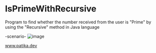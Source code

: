 # IsPrimeWithRecursive

Program to find whether the number received from the user is "Prime" by using the "Recursive" method in Java language

-scenario-
![image](https://user-images.githubusercontent.com/77547137/235154692-4cc40810-99aa-4c5b-b13f-18dc4944ed28.png)

www.patika.dev
